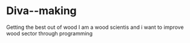 # Diva--making
Getting the best out of wood
I am a wood scientis and i want to improve wood sector through programming
